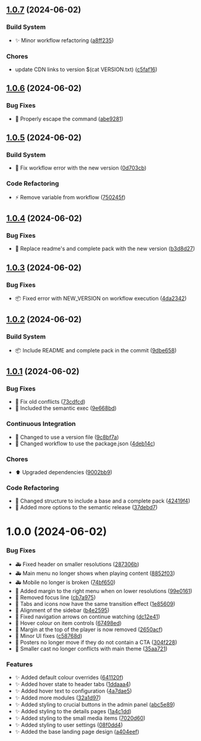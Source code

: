 ## [1.0.7](https://github.com/JamsRepos/Jamfin/compare/v1.0.6...v1.0.7) (2024-06-02)

### Build System

* :sparkles: Minor workflow refactoring ([a8ff235](https://github.com/JamsRepos/Jamfin/commit/a8ff2350ccf2732ee1ed7eab2fbb9bda5def7459))

### Chores

* update CDN links to version $(cat VERSION.txt) ([c5faf16](https://github.com/JamsRepos/Jamfin/commit/c5faf165f69425a8709d8bba2b7177b149bf0204))

## [1.0.6](https://github.com/JamsRepos/Jamfin/compare/v1.0.5...v1.0.6) (2024-06-02)

### Bug Fixes

* :bug: Properly escape the command ([abe9281](https://github.com/JamsRepos/Jamfin/commit/abe9281739d4a559c32d70f1a371a595f7ded436))

## [1.0.5](https://github.com/JamsRepos/Jamfin/compare/v1.0.4...v1.0.5) (2024-06-02)

### Build System

* :rocket: Fix workflow error with the new version ([0d703cb](https://github.com/JamsRepos/Jamfin/commit/0d703cb76cf723698e717ce3910a3af6b5d7700d))

### Code Refactoring

* :zap: Remove variable from workflow ([750245f](https://github.com/JamsRepos/Jamfin/commit/750245f97ac843d2375ced1e1ba24c77ad82f57e))

## [1.0.4](https://github.com/JamsRepos/Jamfin/compare/v1.0.3...v1.0.4) (2024-06-02)

### Bug Fixes

* :bug: Replace readme's and complete pack with the new version ([b3d8d27](https://github.com/JamsRepos/Jamfin/commit/b3d8d27a45f180b474974e97b3f62d97635d7228))

## [1.0.3](https://github.com/JamsRepos/Jamfin/compare/v1.0.2...v1.0.3) (2024-06-02)

### Bug Fixes

* :package: Fixed error with NEW_VERSION on workflow execution ([4da2342](https://github.com/JamsRepos/Jamfin/commit/4da23427c7942650b6b04d6265c24820c11974df))

## [1.0.2](https://github.com/JamsRepos/Jamfin/compare/v1.0.1...v1.0.2) (2024-06-02)

### Build System

* :package: Include README and complete pack in the commit ([9dbe658](https://github.com/JamsRepos/Jamfin/commit/9dbe6588c05797191abd42f2a8970447065121a8))

## [1.0.1](https://github.com/JamsRepos/Jamfin/compare/v1.0.0...v1.0.1) (2024-06-02)

### Bug Fixes

* :bug: Fix old conflicts ([73cdfcd](https://github.com/JamsRepos/Jamfin/commit/73cdfcd905c552d848fc8113eb8315a9fd7ef429))
* :bug: Included the semantic exec ([9e668bd](https://github.com/JamsRepos/Jamfin/commit/9e668bd3008059963876ab6fd7494996b5777ece))

### Continuous Integration

* :rocket: Changed to use a version file ([9c8bf7a](https://github.com/JamsRepos/Jamfin/commit/9c8bf7aa95220af1ae35145bd5149ee478fdec36))
* :rocket: Changed workflow to use the package.json ([4deb14c](https://github.com/JamsRepos/Jamfin/commit/4deb14c55b9128837926e90e2e7cc884d6e30b20))

### Chores

* :arrow_up: Upgraded dependencies ([9002bb9](https://github.com/JamsRepos/Jamfin/commit/9002bb9c3cce167ab40e1f90dd1533a20aa28dd1))

### Code Refactoring

* :art: Changed structure to include a base and a complete pack ([42419f4](https://github.com/JamsRepos/Jamfin/commit/42419f4f0bb233dc3674d6eeae61f8a3aa0604a6))
* :lipstick: Added more options to the semantic release ([37debd7](https://github.com/JamsRepos/Jamfin/commit/37debd78f8ce522008452f84692e036ee3cdb677))

# 1.0.0 (2024-06-02)


### Bug Fixes

* :ambulance: Fixed header on smaller resolutions ([287306b](https://github.com/JamsRepos/Jamfin/commit/287306bdb17e48ba7c539b48bae0a48264cf4232))
* :ambulance: Main menu no longer shows when playing content ([8852f03](https://github.com/JamsRepos/Jamfin/commit/8852f034ade9d56cc087f36188c3a5110d2c8933))
* :ambulance: Mobile no longer is broken ([74bf650](https://github.com/JamsRepos/Jamfin/commit/74bf650081b4a71d9e39500c02768a7d4f2aca95))
* :art: Added margin to the right menu when on lower resolutions ([99e0161](https://github.com/JamsRepos/Jamfin/commit/99e016177458b8ed594518de078465babe47e86c))
* :art: Removed focus line ([cb7a975](https://github.com/JamsRepos/Jamfin/commit/cb7a975b11339cc13a1fd2e5857d83a13c7b67c6))
* :art: Tabs and icons now have the same transition effect ([1e85609](https://github.com/JamsRepos/Jamfin/commit/1e85609247b6c1c93cb3c919ee064b3de0f8fce7))
* :bug: Alignment of the sidebar ([b4e2595](https://github.com/JamsRepos/Jamfin/commit/b4e2595babce406532d71d8633f8a443bfd79312))
* :bug: Fixed navigation arrows on continue watching ([dc12e41](https://github.com/JamsRepos/Jamfin/commit/dc12e41d2b5c3dc4485758185ecf886fb4b18556))
* :bug: Hover colour on item controls ([67498ed](https://github.com/JamsRepos/Jamfin/commit/67498ed6d09789edabdd99cf67e2eed19a3314f7))
* :bug: Margin at the top of the player is now removed ([2650acf](https://github.com/JamsRepos/Jamfin/commit/2650acfcacd820193b6e35ada247da3a0a3c777c))
* :bug: Minor UI fixes ([c58768d](https://github.com/JamsRepos/Jamfin/commit/c58768d56bca357b4711f673335e46afedd6dd3e))
* :bug: Posters no longer move if they do not contain a CTA ([304f228](https://github.com/JamsRepos/Jamfin/commit/304f2288254947269cb4d83435ae3e3f21b50101))
* :bug: Smaller cast no longer conflicts with main theme ([35aa721](https://github.com/JamsRepos/Jamfin/commit/35aa721fe5424b35a777f96f4645f5dd9fb17059))


### Features

* :sparkles: Added default colour overrides ([641120f](https://github.com/JamsRepos/Jamfin/commit/641120fe830e210297e1547b8f871f6757a6008b))
* :sparkles: Added hover state to header tabs ([1ddaaa4](https://github.com/JamsRepos/Jamfin/commit/1ddaaa45362422353bd357d6e4abc3974328d269))
* :sparkles: Added hover text to configuration ([4a7dae5](https://github.com/JamsRepos/Jamfin/commit/4a7dae5b728a7fe42aac572bc99a2b799957a938))
* :sparkles: Added more modules ([32a1d97](https://github.com/JamsRepos/Jamfin/commit/32a1d97568726f3de94fd0f3a3e8768d34420653))
* :sparkles: Added styling to crucial buttons in the admin panel ([abc5e89](https://github.com/JamsRepos/Jamfin/commit/abc5e89efd4f09ed46052b260951fc10b4fe73c5))
* :sparkles: Added styling to the details pages ([1a4c1dd](https://github.com/JamsRepos/Jamfin/commit/1a4c1ddee0a55024cd3d1b904777453a6ca1cda0))
* :sparkles: Added styling to the small media items ([7020d60](https://github.com/JamsRepos/Jamfin/commit/7020d60eb1cb1cc241badded3b49f15a730eff7a))
* :sparkles: Added styling to user settings ([08f0dd4](https://github.com/JamsRepos/Jamfin/commit/08f0dd4fb347839fb266b36a3ff769e92c4e2b32))
* :sparkles: Added the base landing page design ([a404eef](https://github.com/JamsRepos/Jamfin/commit/a404eef9e4b4728568304d9314e7d816f015a5fa))
